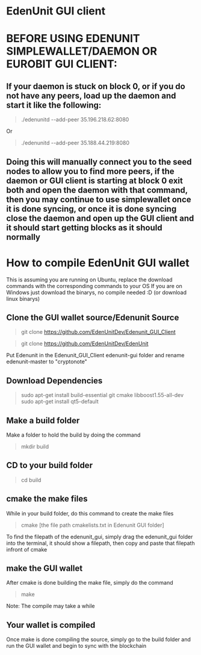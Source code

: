 # EdenUnit GUI client

# BEFORE USING EDENUNIT SIMPLEWALLET/DAEMON OR EUROBIT GUI CLIENT:
## If your daemon is stuck on block 0, or if you do not have any peers, load up the daemon and start it like the following:
> ./edenunitd --add-peer 35.196.218.62:8080

Or

> ./edenunitd --add-peer 35.188.44.219:8080
## Doing this will manually connect you to the seed nodes to allow you to find more peers, if the daemon or GUI client is starting at block 0 exit both and open the daemon with that command, then you may continue to use simplewallet once it is done syncing, or once it is done syncing close the daemon and open up the GUI client and it should start getting blocks as it should normally
# How to compile EdenUnit GUI wallet

This is assuming you are running on Ubuntu, replace the download commands with the corresponding commands to your OS
If you are on Windows just download the binarys, no compile needed :D (or download linux binarys)

## Clone the GUI wallet source/Edenunit Source

> git clone https://github.com/EdenUnitDev/Edenunit_GUI_Client

> git clone https://github.com/EdenUnitDev/EdenUnit

Put Edenunit in the Edenunit_GUI_Client edenunit-gui folder and rename edenunit-master to "cryptonote"


## Download Dependencies

> sudo apt-get install build-essential git cmake libboost1.55-all-dev
> sudo apt-get install qt5-default

## Make a build folder

Make a folder to hold the build by doing the command

>mkdir build

## CD to your build folder

> cd build

## cmake the make files

While in your build folder, do this command to create the make files

> cmake [the file path cmakelists.txt in Edenunit GUI folder]

To find the filepath of the edenunit_gui, simply drag the edenunit_gui folder into the terminal, it should show a filepath,
then copy and paste that filepath infront of cmake

## make the GUI wallet

After cmake is done building the make file, simply do the command

> make

Note: The compile may take a while

## Your wallet is compiled

Once make is done compiling the source, simply go to the build folder and run the GUI wallet and begin to sync with the blockchain
